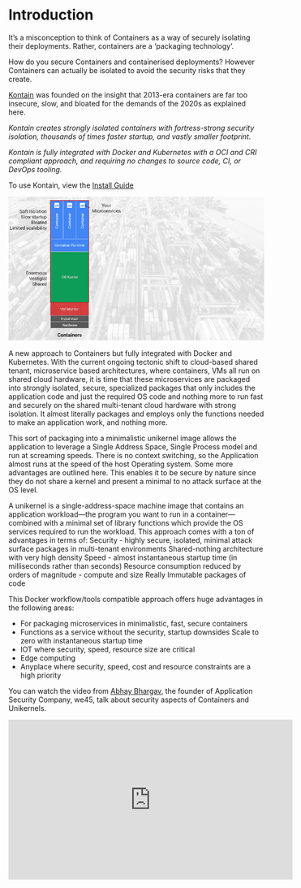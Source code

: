 # Introduction
It’s a misconception to think of Containers as a way of securely isolating their deployments. Rather, containers are a ‘packaging technology’. 

How do you secure Containers and containerised deployments?
However Containers can actually be isolated to avoid the security risks that they create.

[Kontain](https://kontain.app) was founded on the insight that 2013-era containers are far too insecure, slow, and bloated for the demands of the 2020s as explained here.  

*Kontain creates strongly isolated containers with fortress-strong security isolation, thousands of times faster startup, and vastly smaller footprint.*

*Kontain is fully integrated with Docker and Kubernetes with a OCI and CRI compliant approach, and requiring no changes to source code, CI, or DevOps tooling.*

To use Kontain, view the [Install Guide](/gettingstarted/install)

<!-- ![test](images/vms-ctrs-unikernels.png) -->
![test](images/kontain_vs_containers.gif)

A new approach to Containers but fully integrated with Docker and Kubernetes.
With the current ongoing tectonic shift to cloud-based shared tenant, microservice based architectures, where containers, VMs all run on shared cloud hardware, it is time that these microservices are packaged into strongly isolated, secure, specialized packages that only includes the application code and just the required OS code and nothing more to run fast and securely on the shared multi-tenant cloud hardware with strong isolation.  It almost literally packages and employs only the functions needed to make an application work, and nothing more.

This sort of packaging into a minimalistic unikernel image allows the application to leverage a Single Address Space, Single Process model and  run at screaming speeds.  There is no context switching, so the Application almost runs at the speed of the host Operating system.  Some more advantages are outlined here.  This enables it to be secure by nature since they do not share a kernel and present a minimal to no attack surface at the OS level.

A unikernel is a single-address-space machine image that contains an application workload—the program you want to run in a container—combined with a minimal set of library functions which provide the OS services required to run the workload.  This approach comes with a ton of advantages in terms of:
Security - highly secure, isolated, minimal attack surface packages in multi-tenant environments
Shared-nothing architecture with very high density
Speed - almost instantaneous startup time (in milliseconds rather than seconds)
Resource consumption reduced by orders of magnitude - compute and size
Really Immutable packages of code

This Docker workflow/tools compatible approach offers huge advantages in the following areas:
* For packaging microservices in minimalistic, fast, secure containers
* Functions as a service without the security, startup downsides
Scale to zero with instantaneous startup time
* IOT where security, speed, resource size are critical
* Edge computing
* Anyplace where security, speed, cost and resource constraints are a high priority

You can watch the video from [Abhay Bhargav](https://www.abhaybhargav.com), the founder of Application Security Company, we45, talk about security aspects of Containers and Unikernels.

<iframe width="560" height="315" src="https://www.youtube.com/embed/V5g50QiGArc" title="YouTube video player" frameborder="0" allow="accelerometer; autoplay; clipboard-write; encrypted-media; gyroscope; picture-in-picture" allowfullscreen></iframe>
